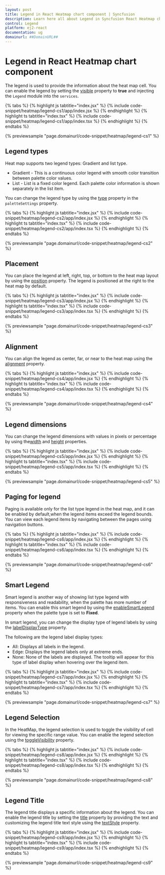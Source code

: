 ```yaml
---
layout: post
title: Legend in React Heatmap chart component | Syncfusion
description: Learn here all about Legend in Syncfusion React Heatmap chart component of Syncfusion Essential JS 2 and more.
control: Legend 
platform: ej2-react
documentation: ug
domainurl: ##DomainURL##
---
```


# Legend in React Heatmap chart component

The legend is used to provide the information about the heat map cell. You can enable the legend by setting the [visible](https://ej2.syncfusion.com/react/documentation/api/heatmap/legendSettings/#visible) property to **true** and injecting the `Legend` module into the `services`.

{% tabs %}
{% highlight js tabtitle="index.jsx" %}
{% include code-snippet/heatmap/legend-cs1/app/index.jsx %}
{% endhighlight %}
{% highlight ts tabtitle="index.tsx" %}
{% include code-snippet/heatmap/legend-cs1/app/index.tsx %}
{% endhighlight %}
{% endtabs %}

 {% previewsample "page.domainurl/code-snippet/heatmap/legend-cs1" %}

## Legend types

Heat map supports two legend types: Gradient and list type.

* Gradient - This is a continuous color legend with smooth color transition between palette color values.
* List - List is a fixed color legend. Each palette color information is shown separately in the list item.

You can change the legend type by using the [type](https://ej2.syncfusion.com/react/documentation/api/heatmap/paletteSettings/#type) property in the `paletteSettings` property.

{% tabs %}
{% highlight js tabtitle="index.jsx" %}
{% include code-snippet/heatmap/legend-cs2/app/index.jsx %}
{% endhighlight %}
{% highlight ts tabtitle="index.tsx" %}
{% include code-snippet/heatmap/legend-cs2/app/index.tsx %}
{% endhighlight %}
{% endtabs %}

 {% previewsample "page.domainurl/code-snippet/heatmap/legend-cs2" %}

## Placement

You can place the legend at left, right, top, or bottom to the heat map layout by using the [position](https://ej2.syncfusion.com/react/documentation/api/heatmap/legendSettings/#position) property. The legend is positioned at the right to the heat map by default.

{% tabs %}
{% highlight js tabtitle="index.jsx" %}
{% include code-snippet/heatmap/legend-cs3/app/index.jsx %}
{% endhighlight %}
{% highlight ts tabtitle="index.tsx" %}
{% include code-snippet/heatmap/legend-cs3/app/index.tsx %}
{% endhighlight %}
{% endtabs %}

 {% previewsample "page.domainurl/code-snippet/heatmap/legend-cs3" %}

## Alignment

You can align the legend as center, far, or near to the heat map using the [alignment](https://ej2.syncfusion.com/react/documentation/api/heatmap/legendSettings/#alignment) property.

{% tabs %}
{% highlight js tabtitle="index.jsx" %}
{% include code-snippet/heatmap/legend-cs4/app/index.jsx %}
{% endhighlight %}
{% highlight ts tabtitle="index.tsx" %}
{% include code-snippet/heatmap/legend-cs4/app/index.tsx %}
{% endhighlight %}
{% endtabs %}

 {% previewsample "page.domainurl/code-snippet/heatmap/legend-cs4" %}

## Legend dimensions

You can change the legend dimensions with values in pixels or percentage by using the[width](https://ej2.syncfusion.com/react/documentation/api/heatmap/legendSettings/#width) and [height](https://ej2.syncfusion.com/react/documentation/api/heatmap/legendSettings/#height) properties.

{% tabs %}
{% highlight js tabtitle="index.jsx" %}
{% include code-snippet/heatmap/legend-cs5/app/index.jsx %}
{% endhighlight %}
{% highlight ts tabtitle="index.tsx" %}
{% include code-snippet/heatmap/legend-cs5/app/index.tsx %}
{% endhighlight %}
{% endtabs %}

 {% previewsample "page.domainurl/code-snippet/heatmap/legend-cs5" %}

## Paging for legend

Paging is available only for the list type legend in the heat map, and it can be enabled by default,when the legend items exceed the legend bounds. You can view each legend items by navigating between the pages using navigation buttons.

{% tabs %}
{% highlight js tabtitle="index.jsx" %}
{% include code-snippet/heatmap/legend-cs6/app/index.jsx %}
{% endhighlight %}
{% highlight ts tabtitle="index.tsx" %}
{% include code-snippet/heatmap/legend-cs6/app/index.tsx %}
{% endhighlight %}
{% endtabs %}

 {% previewsample "page.domainurl/code-snippet/heatmap/legend-cs6" %}

## Smart Legend

Smart legend is another way of showing list type legend with responsiveness and readability, when the palette has more number of items. You can enable this smart legend by using the [enableSmartLegend](https://ej2.syncfusion.com/react/documentation/api/heatmap/legendSettings/#enablesmartlegend) property when the palette type is set to **Fixed**.

In smart legend, you can change the display type of legend labels by using the [labelDisplayType](https://ej2.syncfusion.com/react/documentation/api/heatmap/legendSettings/#labeldisplaytype) property.

The following are the legend label display types:
* All: Displays all labels in the legend.
* Edge: Displays the legend labels only at extreme ends.
* None: None of the labels are displayed. The tooltip will appear for this type of label display when hovering over the legend item.

{% tabs %}
{% highlight js tabtitle="index.jsx" %}
{% include code-snippet/heatmap/legend-cs7/app/index.jsx %}
{% endhighlight %}
{% highlight ts tabtitle="index.tsx" %}
{% include code-snippet/heatmap/legend-cs7/app/index.tsx %}
{% endhighlight %}
{% endtabs %}

 {% previewsample "page.domainurl/code-snippet/heatmap/legend-cs7" %}

## Legend Selection

In the HeatMap, the legend selection is used to toggle the visibility of cell for viewing the specific range value. You can enable the legend selection using the [toggleVisibility](https://ej2.syncfusion.com/react/documentation/api/heatmap/legendSettings/#togglevisibility) property.

{% tabs %}
{% highlight js tabtitle="index.jsx" %}
{% include code-snippet/heatmap/legend-cs8/app/index.jsx %}
{% endhighlight %}
{% highlight ts tabtitle="index.tsx" %}
{% include code-snippet/heatmap/legend-cs8/app/index.tsx %}
{% endhighlight %}
{% endtabs %}

 {% previewsample "page.domainurl/code-snippet/heatmap/legend-cs8" %}

## Legend Title

The legend title displays a specific information about the legend. You can enable the legend title by setting the [title](https://ej2.syncfusion.com/react/documentation/api/heatmap/legendSettings/#title) property by providing the text and customizing the legend title text style using the [textStyle](https://ej2.syncfusion.com/react/documentation/api/heatmap/legendSettings/titleModel/#textStyle) property.

{% tabs %}
{% highlight js tabtitle="index.jsx" %}
{% include code-snippet/heatmap/legend-cs9/app/index.jsx %}
{% endhighlight %}
{% highlight ts tabtitle="index.tsx" %}
{% include code-snippet/heatmap/legend-cs9/app/index.tsx %}
{% endhighlight %}
{% endtabs %}

 {% previewsample "page.domainurl/code-snippet/heatmap/legend-cs9" %}